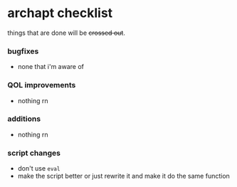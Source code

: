 # archapt checklist
things that are done will be ~~crossed out~~.

### bugfixes
- none that i'm aware of

### QOL improvements
- nothing rn

### additions
- nothing rn

### script changes
- don't use `eval`
- make the script better or just rewrite it and make it do the same function
